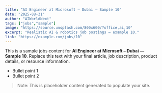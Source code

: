 ```yaml
---
title: "AI Engineer at Microsoft – Dubai — Sample 10"
date: "2025-08-31"
author: "AIWorldNext"
tags: ["jobs","sample"]
image: "https://source.unsplash.com/800x600/?office,ai,10"
excerpt: "Realistic AI & robotics job postings — example 10."
link: "https://example.com/jobs/10"
---
```


This is a sample jobs content for **AI Engineer at Microsoft – Dubai — Sample 10**. Replace this text with your final article, job description, product details, or resource information.

- Bullet point 1
- Bullet point 2

> Note: This is placeholder content generated to populate your site.

